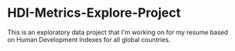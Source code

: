 # HDI-Metrics-Explore-Project
This is an exploratory data project that I'm working on for my resume based on Human Development Indexes for all global countries. 
